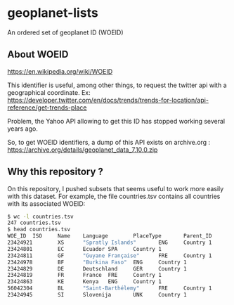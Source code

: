 # geoplanet-lists
An ordered set of geoplanet ID (WOEID)

About WOEID
-----------
https://en.wikipedia.org/wiki/WOEID

This identifier is useful, among other things, to request the twitter api with a geographical coordinate.
Ex: https://developer.twitter.com/en/docs/trends/trends-for-location/api-reference/get-trends-place

Problem, the Yahoo API allowing to get this ID has stopped working several years ago.

So, to get WOEID identifiers, a dump of this API exists on archive.org :
https://archive.org/details/geoplanet_data_7.10.0.zip

Why this repository ?
---------------------

On this repository, I pushed subsets that seems useful to work more easily with this dataset.
For example, the file countries.tsv contains all countries with its associated WOEID:
```bash
$ wc -l countries.tsv 
247 countries.tsv
$ head countries.tsv
WOE_ID  ISO     Name    Language        PlaceType       Parent_ID
23424921        XS      "Spratly Islands"       ENG     Country 1
23424801        EC      Ecuador SPA     Country 1
23424811        GF      "Guyane Française"      FRE     Country 1
23424978        BF      "Burkina Faso"  ENG     Country 1
23424829        DE      Deutschland     GER     Country 1
23424819        FR      France  FRE     Country 1
23424863        KE      Kenya   ENG     Country 1
56042304        BL      "Saint-Barthélemy"      FRE     Country 1
23424945        SI      Slovenija       UNK     Country 1
```

